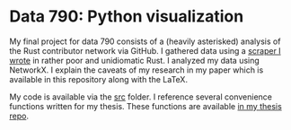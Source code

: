 # Data 790: Python visualization
My final project for data 790 consists of a (heavily asterisked) analysis of the Rust contributor network via GitHub. I gathered data using a [scraper I wrote](https://github.com/joshuamegnauth54/git-github-graphs) in rather poor and unidiomatic Rust. I analyzed my data using NetworkX. I explain the caveats of my research in my paper which is available in this repository along with the LaTeX.

My code is available via the [src](https://github.com/joshuamegnauth54/Data790_PyVis/tree/main/src) folder. I reference several convenience functions written for my thesis. These functions are available [in my thesis repo](https://github.com/joshuamegnauth54/GamerDistributionThesis2020).
